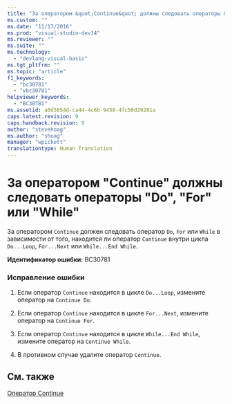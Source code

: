 ```yaml
---
title: "За оператором &quot;Continue&quot; должны следовать операторы &quot;Do&quot;, &quot;For&quot; или &quot;While&quot; | Microsoft Docs"
ms.custom: ""
ms.date: "11/17/2016"
ms.prod: "visual-studio-dev14"
ms.reviewer: ""
ms.suite: ""
ms.technology: 
  - "devlang-visual-basic"
ms.tgt_pltfrm: ""
ms.topic: "article"
f1_keywords: 
  - "bc30781"
  - "vbc30781"
helpviewer_keywords: 
  - "BC30781"
ms.assetid: a0d5854d-ca44-4c6b-9458-4fc50d29281a
caps.latest.revision: 9
caps.handback.revision: 9
author: "stevehoag"
ms.author: "shoag"
manager: "wpickett"
translationtype: Human Translation
---
```

# За оператором &quot;Continue&quot; должны следовать операторы &quot;Do&quot;, &quot;For&quot; или &quot;While&quot;
За оператором `Continue` должен следовать оператор `Do`, `For` или `While` в зависимости от того, находится ли оператор `Continue` внутри цикла `Do...Loop`, `For...Next` или `While...End While`.  
  
 **Идентификатор ошибки:** BC30781  
  
### Исправление ошибки  
  
1.  Если оператор `Continue` находится в цикле `Do...Loop`, измените оператор на `Continue Do`.  
  
2.  Если оператор `Continue` находится в цикле `For...Next`, измените оператор на `Continue For`.  
  
3.  Если оператор `Continue` находится в цикле `While...End While`, измените оператор на `Continue While`.  
  
4.  В противном случае удалите оператор `Continue`.  
  
## См. также  
 [Оператор Continue](../../visual-basic/language-reference/statements/continue-statement.md)